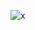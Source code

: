 ![x](https://github.com/MarceloBRj1/Wildbeast-origamid/assets/131809837/f37f3cc0-c1ed-4459-a00e-28f0e5aa5fc1)
